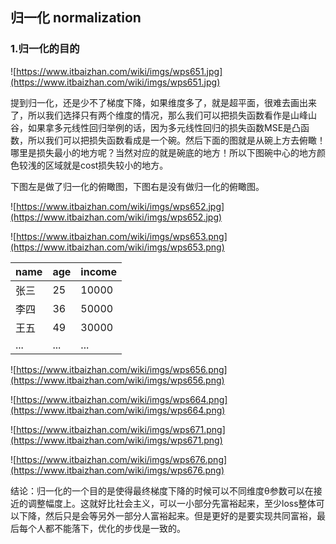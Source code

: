 ## 归一化 normalization

### 1.归一化的目的

![https://www.itbaizhan.com/wiki/imgs/wps651.jpg](https://www.itbaizhan.com/wiki/imgs/wps651.jpg)

提到归一化，还是少不了梯度下降，如果维度多了，就是超平面，很难去画出来了，所以我们选择只有两个维度的情况，那么我们可以把损失函数看作是山峰山谷，如果拿多元线性回归举例的话，因为多元线性回归的损失函数MSE是凸函数，所以我们可以把损失函数看成是一个碗。然后下面的图就是从碗上方去俯瞰！哪里是损失最小的地方呢？当然对应的就是碗底的地方！所以下图碗中心的地方颜色较浅的区域就是cost损失较小的地方。

下图左是做了归一化的俯瞰图，下图右是没有做归一化的俯瞰图。

![https://www.itbaizhan.com/wiki/imgs/wps652.jpg](https://www.itbaizhan.com/wiki/imgs/wps652.jpg)

![https://www.itbaizhan.com/wiki/imgs/wps653.png](https://www.itbaizhan.com/wiki/imgs/wps653.png)

|name|age|income|
|-|-|-|
|张三|25|10000|
|李四|36|50000|
|王五|49|30000|
|...|...|...|

![https://www.itbaizhan.com/wiki/imgs/wps656.png](https://www.itbaizhan.com/wiki/imgs/wps656.png)

![https://www.itbaizhan.com/wiki/imgs/wps664.png](https://www.itbaizhan.com/wiki/imgs/wps664.png)

![https://www.itbaizhan.com/wiki/imgs/wps671.png](https://www.itbaizhan.com/wiki/imgs/wps671.png)

![https://www.itbaizhan.com/wiki/imgs/wps676.png](https://www.itbaizhan.com/wiki/imgs/wps676.png)

结论：归一化的一个目的是使得最终梯度下降的时候可以不同维度θ参数可以在接近的调整幅度上。这就好比社会主义，可以一小部分先富裕起来，至少loss整体可以下降，然后只是会等另外一部分人富裕起来。但是更好的是要实现共同富裕，最后每个人都不能落下，优化的步伐是一致的。

